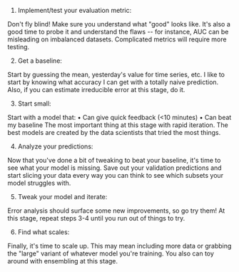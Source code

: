 1. Implement/test your evaluation metric:

Don't fly blind! Make sure you understand what "good" looks like.
It's also a good time to probe it and understand the flaws -- for instance,
AUC can be misleading on imbalanced datasets. Complicated metrics will require more testing.


2. Get a baseline:

Start by guessing the mean, yesterday's value for time series, etc.
I like to start by knowing what accuracy I can get with a totally naive prediction.
Also, if you can estimate irreducible error at this stage, do it.


3. Start small:

Start with a model that:
• Can give quick feedback (<10 minutes)
• Can beat my baseline
The most important thing at this stage with rapid iteration.
The best models are created by the data scientists that tried the most things.


4. Analyze your predictions:

Now that you've done a bit of tweaking to beat your baseline, it's time to see what your model is
missing.
Save out your validation predictions and start slicing your data every way you can think
to see which subsets your model struggles with.


5. Tweak your model and iterate:

Error analysis should surface some new improvements, so go try them!
At this stage, repeat steps 3-4 until you run out of things to try.


6. Find what scales:

Finally, it's time to scale up.
This may mean including more data or grabbing the "large" variant of whatever model you're training.
You also can toy around with ensembling at this stage.
